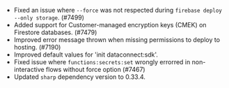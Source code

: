 - Fixed an issue where `--force` was not respected during `firebase deploy --only storage`. (#7499)
- Added support for Customer-managed encryption keys (CMEK) on Firestore databases. (#7479)
- Improved error message thrown when missing permissions to deploy to hosting. (#7190)
- Improved default values for 'init dataconnect:sdk'.
- Fixed issue where `functions:secrets:set` wrongly errorred in non-interactive flows without force option (#7467)
- Updated `sharp` dependency version to 0.33.4.